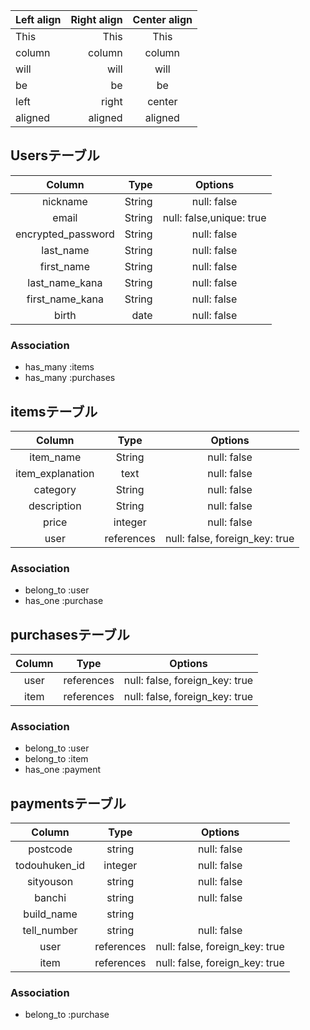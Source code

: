 | Left align | Right align | Center align |
|:-----------|------------:|:------------:|
| This       |        This |     This     |
| column     |      column |    column    |
| will       |        will |     will     |
| be         |          be |      be      |
| left       |       right |    center    |
| aligned    |     aligned |   aligned    |





## Usersテーブル

| Column             | Type        | Options                  |
|:------------------:|------------:|:------------------------:|
| nickname           | String      | null: false              |
| email              | String      | null: false,unique: true |
| encrypted_password | String      | null: false              |
| last_name          | String      | null: false              |
| first_name         | String      | null: false              |
| last_name_kana     | String      | null: false              |
| first_name_kana    | String      | null: false              |
| birth              | date        | null: false              |

### Association
- has_many :items
- has_many :purchases

## itemsテーブル

| Column            | Type        | Options                        |
|:-----------------:|:-----------:|:------------------------------:|
| item_name         | String      | null: false                    |
| item_explanation  | text        | null: false                    |            
| category          | String      | null: false                    |
| description       | String      | null: false                    |
| price             | integer     | null: false                    |
| user              | references  | null: false, foreign_key: true |

### Association
- belong_to :user
- has_one   :purchase

## purchasesテーブル

| Column            | Type          | Options                        |
|:-----------------:|:-------------:|:------------------------------:|
| user              | references    | null: false, foreign_key: true |
| item              | references    | null: false, foreign_key: true |

### Association
- belong_to :user
- belong_to :item
- has_one   :payment

## paymentsテーブル

| Column            | Type          | Options                        |
|:-----------------:|:-------------:|:------------------------------:|
| postcode          | string        | null: false                    |
| todouhuken_id     | integer       | null: false                    |
| sityouson         | string        | null: false                    |
| banchi            | string        | null: false                    |
| build_name        | string        |                                |
| tell_number       | string        | null: false                    |
| user              | references    | null: false, foreign_key: true |
| item              | references    | null: false, foreign_key: true |


### Association
- belong_to :purchase